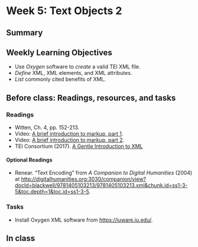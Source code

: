 # Week 5: Text Objects 2


## Summary
 

## Weekly Learning Objectives
 - Use _Oxygen_ software to _create_ a valid TEI XML file.
 - _Define_ XML, XML elements, and XML attributes.
 - _List_ commonly cited benefits of XML.

## Before class: Readings, resources, and tasks
### Readings
- Witten, Ch. 4, pp. 152-213.
- Video: [A brief introduction to markup, part 1](https://www.youtube.com/watch?v=Z2Nsq613uHk).
- Video: [A brief introduction to markup, part 2](https://www.youtube.com/watch?v=JhhKyyP0e18).
- TEI Consortium (2017). [A Gentle Introduction to XML](http://www.tei-c.org/release/doc/tei-p5-doc/en/html/SG.html)
#### Optional Readings
- Renear. “Text Encoding” from _A Companion to Digital Humanities_ (2004) at <http://digitalhumanities.org:3030/companion/view?docId=blackwell/9781405103213/9781405103213.xml&chunk.id=ss1-3-5&toc.depth=1&toc.id=ss1-3-5>.

### Tasks
- Install Oxygen XML software from <https://iuware.iu.edu/>.

## In class
<!--


Text Objects, Part 2 (XML)
### Before Class
#### Readings



### In-class
* From last week: OCR on the command line with Tesseract
* Installing command-line tools:
	* Windows Installers
		* Tesseract: <https://sourceforge.net/projects/tesseract-ocr-alt/files/tesseract-ocr-setup-3.02.02.exe/download>
		* ImageMagick: <https://www.imagemagick.org/download/binaries/ImageMagick-7.0.7-0-Q16-x64-dll.exe>
	* MacOS Package managers
		* [Homebrew](http://brew.sh)
		* [MacPorts](http://macports.org)
* XML Discussion		
* *Tech Talk:* Oxygen XML Editor (Available from  [IUWare](http://iuware.iu.edu/) for Mac, Windows, and Linux)
	* IU Ware
	* New files
	* Validation/Well-formedness checking
* XML/Oxygen Lab


*Tech Talk:* Oxygen XML Editor (Available from  [IUWare](http://iuware.iu.edu/) for Mac, Windows, and Linux)

*Lab:* Editing and validating XML files in Oxygen
* Chapter 8 of Witten, Bainbridge, and Nichols’ _How to Build a Digital Library_ (2010), available through IUCAT at <http://kg6ek7cq2b.search.serialssolutions.com/?V=1.0&L=KG6EK7CQ2B&S=JCs&C=TC0000298940&T=marc>


*Tech Talk:* [FineReader](http://finereader.abbyy.com) and [Tesseract-OCR](https://code.google.com/p/

-->